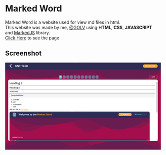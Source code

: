 # Marked Word

Marked Word is a website used for view md files in html.<br>
This website was made by me, [@GOLV] using **HTML**, **CSS**, **JAVASCRIPT** and [MarkedJS] library.<br>
[Click Here](https://t-golv.github.io/marked-word/) to see the page<br>

## Screenshot
![Alt Screenshot](screenshot.png)<br>

[@GOLV]: https://github.com/t-golv
[MarkedJS]: https://marked.js.org/

